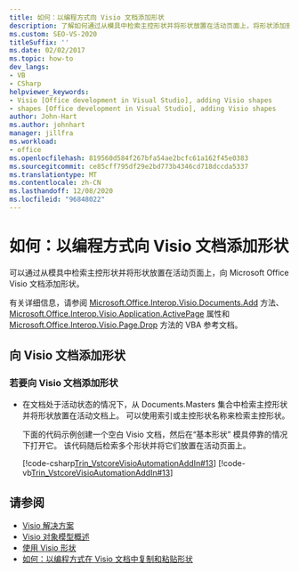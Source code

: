 ```yaml
---
title: 如何：以编程方式向 Visio 文档添加形状
description: 了解如何通过从模具中检索主控形状并将形状放置在活动页面上，将形状添加到 Microsoft Office Visio 文档中。
ms.custom: SEO-VS-2020
titleSuffix: ''
ms.date: 02/02/2017
ms.topic: how-to
dev_langs:
- VB
- CSharp
helpviewer_keywords:
- Visio [Office development in Visual Studio], adding Visio shapes
- shapes [Office development in Visual Studio], adding Visio shapes
author: John-Hart
ms.author: johnhart
manager: jillfra
ms.workload:
- office
ms.openlocfilehash: 819560d584f267bfa54ae2bcfc61a162f45e0383
ms.sourcegitcommit: ce85cff795df29e2bd773b4346cd718dccda5337
ms.translationtype: MT
ms.contentlocale: zh-CN
ms.lasthandoff: 12/08/2020
ms.locfileid: "96848022"
---
```

# <a name="how-to-programmatically-add-shapes-to-a-visio-document"></a>如何：以编程方式向 Visio 文档添加形状
  可以通过从模具中检索主控形状并将形状放置在活动页面上，向 Microsoft Office Visio 文档添加形状。

 有关详细信息，请参阅 [Microsoft.Office.Interop.Visio.Documents.Add](/office/vba/api/Visio.Documents.Add) 方法、 [Microsoft.Office.Interop.Visio.Application.ActivePage](/office/vba/api/Visio.Application.ActivePage) 属性和 [Microsoft.Office.Interop.Visio.Page.Drop](/office/vba/api/Visio.Page.Drop) 方法的 VBA 参考文档。

## <a name="add-shapes-to-a-visio-document"></a>向 Visio 文档添加形状

### <a name="to-add-shapes-to-a-visio-document"></a>若要向 Visio 文档添加形状

- 在文档处于活动状态的情况下，从 Documents.Masters 集合中检索主控形状并将形状放置在活动文档上。 可以使用索引或主控形状名称来检索主控形状。

     下面的代码示例创建一个空白 Visio 文档，然后在“基本形状”  模具停靠的情况下打开它。 该代码随后检索多个形状并将它们放置在活动页面上。

     [!code-csharp[Trin_VstcoreVisioAutomationAddIn#13](../vsto/codesnippet/CSharp/trin_vstcorevisioautomationaddin/ThisAddIn.cs#13)]
     [!code-vb[Trin_VstcoreVisioAutomationAddIn#13](../vsto/codesnippet/VisualBasic/trin_vstcorevisioautomationaddin/ThisAddIn.vb#13)]

## <a name="see-also"></a>请参阅
- [Visio 解决方案](../vsto/visio-solutions.md)
- [Visio 对象模型概述](../vsto/visio-object-model-overview.md)
- [使用 Visio 形状](../vsto/working-with-visio-shapes.md)
- [如何：以编程方式在 Visio 文档中复制和粘贴形状](../vsto/how-to-programmatically-copy-and-paste-shapes-in-a-visio-document.md)
